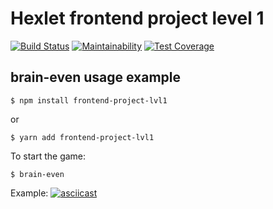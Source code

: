 Hexlet frontend project level 1
===============================
[![Build Status](https://travis-ci.org/sixnames/frontend-project-lvl1.svg?branch=master)](https://travis-ci.org/sixnames/frontend-project-lvl1)
[![Maintainability](https://api.codeclimate.com/v1/badges/2cb033b6847d7b377dba/maintainability)](https://codeclimate.com/github/sixnames/frontend-project-lvl1/maintainability)
[![Test Coverage](https://api.codeclimate.com/v1/badges/2cb033b6847d7b377dba/test_coverage)](https://codeclimate.com/github/sixnames/frontend-project-lvl1/test_coverage)

brain-even usage example
------------------
`$ npm install frontend-project-lvl1`

or

`$ yarn add frontend-project-lvl1`

To start the game:

`$ brain-even`

Example:
[![asciicast](https://asciinema.org/a/280965.svg)](https://asciinema.org/a/280965)
